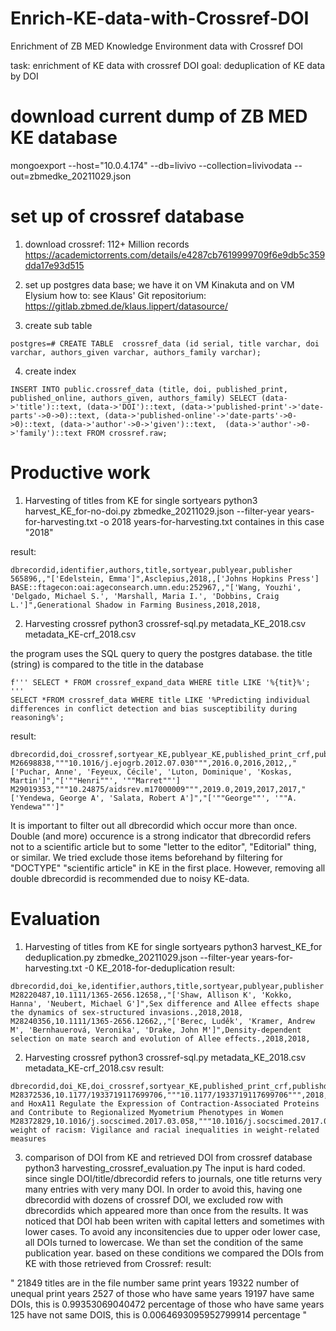 # Enrich-KE-data-with-Crossref-DOI
Enrichment of ZB MED Knowledge Environment data with Crossref DOI

task: enrichment of KE data with crossref DOI
goal: deduplication of KE data by DOI

# download current dump of ZB MED KE database
 mongoexport --host="10.0.4.174" --db=livivo --collection=livivodata --out=zbmedke_20211029.json

# set up of crossref database
1. download crossref: 112+ Million records https://academictorrents.com/details/e4287cb7619999709f6e9db5c359dda17e93d515
2. set up postgres data base; we have it on VM Kinakuta and on VM Elysium
how to: see Klaus' Git repositorium:
https://gitlab.zbmed.de/klaus.lippert/datasource/

3. create sub table
```
postgres=# CREATE TABLE  crossref_data (id serial, title varchar, doi varchar, authors_given varchar, authors_family varchar);
``` 

4. create index 
```
INSERT INTO public.crossref_data (title, doi, published_print, published_online, authors_given, authors_family) SELECT (data->'title')::text, (data->'DOI')::text, (data->'published-print'->'date-parts'->0->0)::text, (data->'published-online'->'date-parts'->0->0)::text, (data->'author'->0->'given')::text,  (data->'author'->0->'family')::text FROM crossref.raw; 
```

# Productive work
1. Harvesting of titles from KE for single sortyears
python3 harvest_KE_for-no-doi.py zbmedke_20211029.json --filter-year years-for-harvesting.txt -o 2018
years-for-harvesting.txt containes in this case "2018"

result:
```
dbrecordid,identifier,authors,title,sortyear,publyear,publisher
565896,,"['Edelstein, Emma']",Asclepius,2018,,['Johns Hopkins Press']
BASE::ftagecon:oai:ageconsearch.umn.edu:252967,,"['Wang, Youzhi', 'Delgado, Michael S.', 'Marshall, Maria I.', 'Dobbins, Craig L.']",Generational Shadow in Farming Business,2018,2018,
```

2. Harvesting crossref 
python3 crossref-sql.py metadata_KE_2018.csv  metadata_KE-crf_2018.csv  

the program uses the SQL query to query the postgres database. the title (string) is compared to the title in the database
```
f''' SELECT * FROM crossref_expand_data WHERE title LIKE '%{tit}%'; '''
SELECT *FROM crossref_data WHERE title LIKE '%Predicting individual differences in conflict detection and bias susceptibility during reasoning%'; 
```
result:
```
dbrecordid,doi_crossref,sortyear_KE,publyear_KE,published_print_crf,publishd_online_crf,authors_KE,authors_crossref
M26698838,"""10.1016/j.ejogrb.2012.07.030""",2016.0,2016,2012,,"['Puchar, Anne', 'Feyeux, Cécile', 'Luton, Dominique', 'Koskas, Martin']","['""Henri""', '""Marret""']
M29019353,"""10.24875/aidsrev.m17000009""",2019.0,2019,2017,2017,"['Yendewa, George A', 'Salata, Robert A']","['""George""', '""A. Yendewa""']"
``` 
It is important to filter out all dbrecordid which occur more than once. Double (and more) occurence is a strong indicator 
that  dbrecordid refers not to a scientific article but to some "letter to the editor", "Editorial" thing, or similar.
We tried exclude those items beforehand by filtering for "DOCTYPE" "scientific article" in KE in the first place. 
However, removing all double dbrecordid is recommended due to noisy KE-data. 



# Evaluation
1. Harvesting of titles from KE for single sortyears
python3 harvest_KE_for deduplication.py zbmedke_20211029.json --filter-year years-for-harvesting.txt -0 KE_2018-for-deduplication
result:
```
dbrecordid,doi_ke,identifier,authors,title,sortyear,publyear,publisher
M28220487,10.1111/1365-2656.12658,,"['Shaw, Allison K', 'Kokko, Hanna', 'Neubert, Michael G']",Sex difference and Allee effects shape the dynamics of sex-structured invasions.,2018,2018,
M28240356,10.1111/1365-2656.12662,,"['Berec, Luděk', 'Kramer, Andrew M', 'Bernhauerová, Veronika', 'Drake, John M']",Density-dependent selection on mate search and evolution of Allee effects.,2018,2018,
```
2. Harvesting crossref 
python3 crossref-sql.py metadata_KE_2018.csv  metadata_KE-crf_2018.csv
result:
```
dbrecordid,doi_KE,doi_crossref,sortyear_KE,published_print_crf,publishd_online_crf,title
M28372536,10.1177/1933719117699706,"""10.1177/1933719117699706""",2018,2018,2017,HoxA10 and HoxA11 Regulate the Expression of Contraction-Associated Proteins and Contribute to Regionalized Myometrium Phenotypes in Women
M28372829,10.1016/j.socscimed.2017.03.058,"""10.1016/j.socscimed.2017.03.058""",2018,2018,,The weight of racism: Vigilance and racial inequalities in weight-related measures
```

3. comparison of DOI from KE and retrieved DOI from crossref database 
python3 harvesting_crossref_evaluation.py
The input is hard coded. 
since single DOI/title/dbrecordid refers to journals, one title returns very many entries with very many DOI. 
In order to avoid this, having one dbrecordid with dozens of crossref DOI, we excluded row with dbrecordids which appeared more than once from the results.
It was noticed that DOI hab been writen with capital letters and sometimes with lower cases. To avoid any inconsitencies due to upper oder lower case, all DOIs turned to lowercase. 
We than set the condition of the same publication year. 
based on these conditions we compared the DOIs from KE with those retrieved from Crossref:
result:

" 21849 titles are in the file
number same print years 19322
number of unequal print years 2527
of those who have same years 19197 have same DOIs, this is 0.99353069040472 percentage
of those who have same years 125 have not same DOIS, this is  0.0064693095952799914 percentage "
